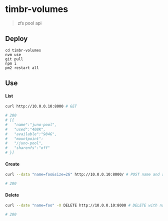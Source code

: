 # timbr-volumes
> zfs pool api

## Deploy

```
cd timbr-volumes
nvm use
git pull
npm i
pm2 restart all
```

## Use

#### List
```bash
curl http://10.0.0.10:8000 # GET

# 200
# [{
#   "name":"juno-pool",
#   "used":"408K",
#   "available":"984G",
#   "mountpoint":
#   "/juno-pool",
#   "sharenfs":"off"
# }]
```

#### Create
```bash
curl --data "name=foo&size=2G" http://10.0.0.10:8000/ # POST name and size

# 200
```
#### Delete
```bash
curl --date "name=foo" -X DELETE http://10.0.0.10:8000 # DELETE with name in body

# 200
```
